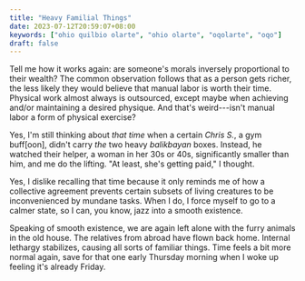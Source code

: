 ```yaml
---
title: "Heavy Familial Things"
date: 2023-07-12T20:59:07+08:00
keywords: ["ohio quilbio olarte", "ohio olarte", "oqolarte", "oqo"]
draft: false
---
```


Tell me how it works again:
are someone's morals inversely proportional to their wealth?
The common observation follows that as a person gets richer,
the less likely they would believe that manual labor
is worth their time.
Physical work almost always is outsourced,
except maybe when achieving and/or maintaining a desired physique.
And that's weird---isn't manual labor a form of physical exercise?

Yes, I'm still thinking about *that time* when a certain *Chris S.*,
a gym buff[oon], didn't carry *the* two heavy *balikbayan* boxes.
Instead, he watched their helper, a woman in her 30s or 40s,
significantly smaller than him, and me do the lifting.
"At least, she's getting paid," I thought.

Yes, I dislike recalling that time because it only reminds me of
how a collective agreement prevents certain subsets of living creatures
to be inconvenienced by mundane tasks.
When I do, I force myself to go to a calmer state,
so I can, you know, jazz into a smooth existence.

Speaking of smooth existence,
we are again left alone with the furry animals in the old house.
The relatives from abroad have flown back home.
Internal lethargy stabilizes, causing all sorts of familiar things.
Time feels a bit more normal again,
save for that one early Thursday morning when I woke up
feeling it's already Friday.
